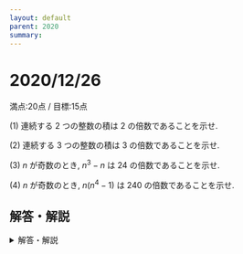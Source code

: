 ```yaml
---
layout: default
parent: 2020
summary: 
---
```


# 2020/12/26

満点:20点 / 目標:15点

(1) 連続する $2$ つの整数の積は $2$ の倍数であることを示せ.

(2) 連続する $3$ つの整数の積は $3$ の倍数であることを示せ.

(3) $n$ が奇数のとき, $n^3-n$ は $24$ の倍数であることを示せ.

(4) $n$ が奇数のとき, $n(n^4-1)$ は $240$ の倍数であることを示せ.

<div style="page-break-before:always"></div>

## 解答・解説

<details markdown="1">
<summary>解答・解説</summary>


整数の問題です. 整数問題は際限なく難しくできますし, パズル要素高めですが, この問題は比較的取り組みやすい内容かと思います.

- $n$ の他に文字を使おうと思ったら, かならず定義しましょう.
- (1)と(2)は, あっさり書いてしまって問題ないと思います. 解答例は, 丁寧に書こうと思って書き始めたら, 後半がかなり駆け足になってしまいました.

    > (1) 連続する2つの整数の一方は必ず偶数になるから, それらの積は偶数である.  
    > (2) 連続する3つの整数のうち1つは必ず3の倍数だから, それらの積は3の倍数である.

- **倍数を示すときは余りで分類する**のが定石です.
- 「24の倍数」と書いてある時点で, 24=8*3だから, 「8の倍数であり, かつ, 3の倍数である」ことを示せればOKだな, と気付くと思います. **ならばそれを1行目に書いておくべきです.**
    - (4)では「240の倍数」のため, 先に素因数分解しました.
    - わかっているならば書いておきましょう. 点をくれるかもしれない.

![mathterro_20201226.jpg](https://qiita-image-store.s3.ap-northeast-1.amazonaws.com/0/559517/8063aef5-9cec-4405-e577-6761b15a6fcf.jpeg)

</details>
